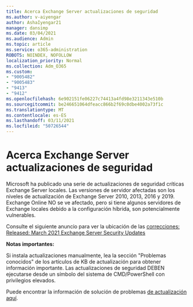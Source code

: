 ```yaml
---
title: Acerca Exchange Server actualizaciones de seguridad
ms.author: v-aiyengar
author: AshaIyengar21
manager: dansimp
ms.date: 03/04/2021
ms.audience: Admin
ms.topic: article
ms.service: o365-administration
ROBOTS: NOINDEX, NOFOLLOW
localization_priority: Normal
ms.collection: Adm_O365
ms.custom:
- "9005482"
- "9005483"
- "9413"
- "9412"
ms.openlocfilehash: 6e902151fe06227c74413a4fd98e3211343e510b
ms.sourcegitcommit: be246651064dfeacc866b2f69c0dbe4002a73f1c
ms.translationtype: MT
ms.contentlocale: es-ES
ms.lasthandoff: 03/11/2021
ms.locfileid: "50726544"
---
```

# <a name="about-exchange-server-security-updates"></a>Acerca Exchange Server actualizaciones de seguridad

Microsoft ha publicado una serie de actualizaciones de seguridad críticas Exchange Server locales. Las versiones de servidor afectadas son los niveles de actualización de Exchange Server 2010, 2013, 2016 y 2019. Exchange Online NO se ve afectado, pero si tiene algunos servidores de Exchange locales debido a la configuración híbrida, son potencialmente vulnerables.

Consulte el siguiente anuncio para ver la ubicación de las [correcciones: Released: March 2021 Exchange Server Security Updates](https://techcommunity.microsoft.com/t5/exchange-team-blog/released-march-2021-exchange-server-security-updates/ba-p/2175901)

**Notas importantes:**

Si instala actualizaciones manualmente, lea la sección "Problemas conocidos" de los artículos de KB de actualización para obtener información importante. Las actualizaciones de seguridad DEBEN ejecutarse desde un símbolo del sistema de CMD/PowerShell con privilegios elevados.

Puede encontrar la información de solución de problemas [de actualización aquí](https://aka.ms/exupdatefaq).
